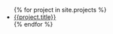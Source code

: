 <ul class="projects">
{% for project in site.projects %}
<li><a href="{{project.url}}">{{project.title}}</a></li>
{% endfor %}
</ul>

